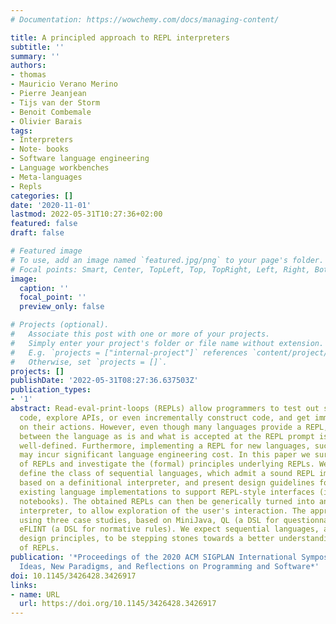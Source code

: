 ```yaml
---
# Documentation: https://wowchemy.com/docs/managing-content/

title: A principled approach to REPL interpreters
subtitle: ''
summary: ''
authors:
- thomas
- Mauricio Verano Merino
- Pierre Jeanjean
- Tijs van der Storm
- Benoit Combemale
- Olivier Barais
tags:
- Interpreters
- Note- books
- Software language engineering
- Language workbenches
- Meta-languages
- Repls
categories: []
date: '2020-11-01'
lastmod: 2022-05-31T10:27:36+02:00
featured: false
draft: false

# Featured image
# To use, add an image named `featured.jpg/png` to your page's folder.
# Focal points: Smart, Center, TopLeft, Top, TopRight, Left, Right, BottomLeft, Bottom, BottomRight.
image:
  caption: ''
  focal_point: ''
  preview_only: false

# Projects (optional).
#   Associate this post with one or more of your projects.
#   Simply enter your project's folder or file name without extension.
#   E.g. `projects = ["internal-project"]` references `content/project/deep-learning/index.md`.
#   Otherwise, set `projects = []`.
projects: []
publishDate: '2022-05-31T08:27:36.637503Z'
publication_types:
- '1'
abstract: Read-eval-print-loops (REPLs) allow programmers to test out snippets of
  code, explore APIs, or even incrementally construct code, and get immediate feedback
  on their actions. However, even though many languages provide a REPL, the relation
  between the language as is and what is accepted at the REPL prompt is not always
  well-defined. Furthermore, implementing a REPL for new languages, such as DSLs,
  may incur significant language engineering cost. In this paper we survey the domain
  of REPLs and investigate the (formal) principles underlying REPLs. We identify and
  define the class of sequential languages, which admit a sound REPL implementation
  based on a definitional interpreter, and present design guidelines for extending
  existing language implementations to support REPL-style interfaces (including computational
  notebooks). The obtained REPLs can then be generically turned into an exploring
  interpreter, to allow exploration of the user's interaction. The approach is illustrated
  using three case studies, based on MiniJava, QL (a DSL for questionnaires), and
  eFLINT (a DSL for normative rules). We expect sequential languages, and the consequent
  design principles, to be stepping stones towards a better understanding of the essence
  of REPLs.
publication: '*Proceedings of the 2020 ACM SIGPLAN International Symposium on New
  Ideas, New Paradigms, and Reflections on Programming and Software*'
doi: 10.1145/3426428.3426917
links:
- name: URL
  url: https://doi.org/10.1145/3426428.3426917
---
```

